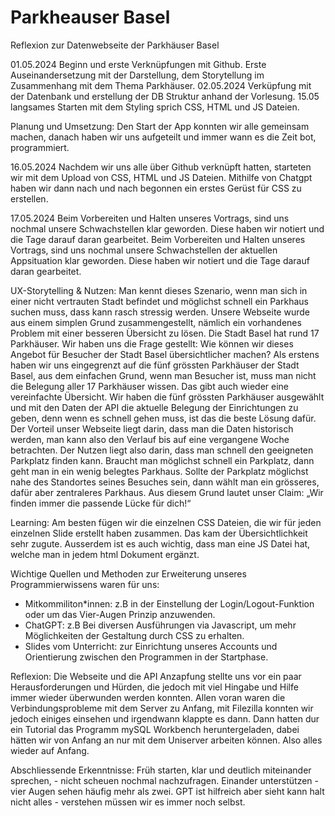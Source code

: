 # Parkheauser Basel
Reflexion zur Datenwebseite der Parkhäuser Basel

01.05.2024 Beginn und erste Verknüpfungen mit Github. Erste Auseinandersetzung mit der Darstellung, dem Storytellung im Zusammenhang mit dem Thema Parkhäuser.
02.05.2024 Verküpfung mit der Datenbank und erstellung der DB Struktur anhand der Vorlesung. 15.05 langsames Starten mit dem Styling sprich CSS, HTML und JS Dateien. 

Planung und Umsetzung:
Den Start der App konnten wir alle gemeinsam machen, danach haben wir uns aufgeteilt und immer wann es die Zeit bot, programmiert. 

16.05.2024
Nachdem wir uns alle über Github verknüpft hatten, starteten wir mit dem Upload von CSS, HTML und JS Dateien. 
Mithilfe von Chatgpt haben wir dann nach und nach begonnen ein erstes Gerüst für CSS zu erstellen.


17.05.2024
Beim Vorbereiten und Halten unseres Vortrags, sind uns nochmal unsere Schwachstellen klar geworden. Diese haben wir notiert und die Tage darauf daran gearbeitet. Beim Vorbereiten und Halten unseres Vortrags, sind uns nochmal unsere Schwachstellen der aktuellen Appsituation klar geworden. Diese haben wir notiert und die Tage darauf daran gearbeitet.

UX-Storytelling & Nutzen: 
Man kennt dieses Szenario, wenn man sich in einer nicht vertrauten Stadt befindet und möglichst schnell ein Parkhaus suchen muss, dass kann rasch stressig werden.
Unsere Webseite wurde aus einem simplen Grund zusammengestellt, nämlich ein vorhandenes Problem mit einer besseren Übersicht zu lösen. Die Stadt Basel hat rund 17 Parkhäuser. Wir haben uns die Frage gestellt: Wie können wir dieses Angebot für Besucher der Stadt Basel übersichtlicher machen? 
Als erstens haben wir uns eingegrenzt auf die fünf grössten Parkhäuser der Stadt Basel, aus dem einfachen Grund, wenn man Besucher ist, muss man nicht die Belegung aller 17 Parkhäuser wissen. Das gibt auch wieder eine vereinfachte Übersicht. Wir haben die fünf grössten Parkhäuser ausgewählt und mit den Daten der API die aktuelle Belegung der Einrichtungen zu geben, denn wenn es schnell gehen muss, ist das die beste Lösung dafür. Der Vorteil unser Webseite liegt darin, dass man die Daten historisch werden, man kann also den Verlauf bis auf eine vergangene Woche betrachten. 
Der Nutzen liegt also darin, dass man schnell den geeigneten Parkplatz finden kann. Braucht man möglichst schnell ein Parkplatz, dann geht man in ein wenig belegtes Parkhaus. Sollte der Parkplatz möglichst nahe des Standortes seines Besuches sein, dann wählt man ein grösseres, dafür aber zentraleres Parkhaus. Aus diesem Grund lautet unser Claim: „Wir finden immer die passende Lücke für dich!“ 

Learning: 
Am besten fügen wir die einzelnen CSS Dateien, die wir für jeden einzelnen Slide erstellt haben zusammen. Das kam der Übersichtlichkeit sehr zugute. Ausserdem ist es auch wichtig, dass man eine JS Datei hat, welche man in jedem html Dokument ergänzt.

Wichtige Quellen und Methoden zur Erweiterung unseres Programmierwissens waren für uns:
- Mitkommiliton*innen: z.B in der Einstellung der Login/Logout-Funktion oder um das Vier-Augen Prinzip anzuwenden.
- ChatGPT: z.B Bei diversen Ausführungen via Javascript, um mehr Möglichkeiten der Gestaltung durch CSS zu erhalten.
- Slides vom Unterricht: zur Einrichtung unseres Accounts und Orientierung zwischen den Programmen in der Startphase.

Reflexion:
Die Webseite und die API Anzapfung stellte uns vor ein paar Herausforderungen und Hürden, die jedoch mit viel Hingabe und Hilfe immer wieder überwunden werden konnten. Allen voran waren die Verbindungsprobleme mit dem Server zu Anfang, mit Filezilla konnten wir jedoch einiges einsehen und irgendwann klappte es dann. Dann hatten dur ein Tutorial das Programm mySQL Workbench heruntergeladen, dabei hätten wir von Anfang an nur mit dem Uniserver arbeiten können. Also alles wieder auf Anfang. 

Abschliessende Erkenntnisse: 
Früh starten, klar und deutlich miteinander sprechen, - nicht scheuen nochmal nachzufragen. 
Einander unterstützen - vier Augen sehen häufig mehr als zwei. 
GPT ist hilfreich aber sieht kann halt nicht alles - verstehen müssen wir es immer noch selbst.
